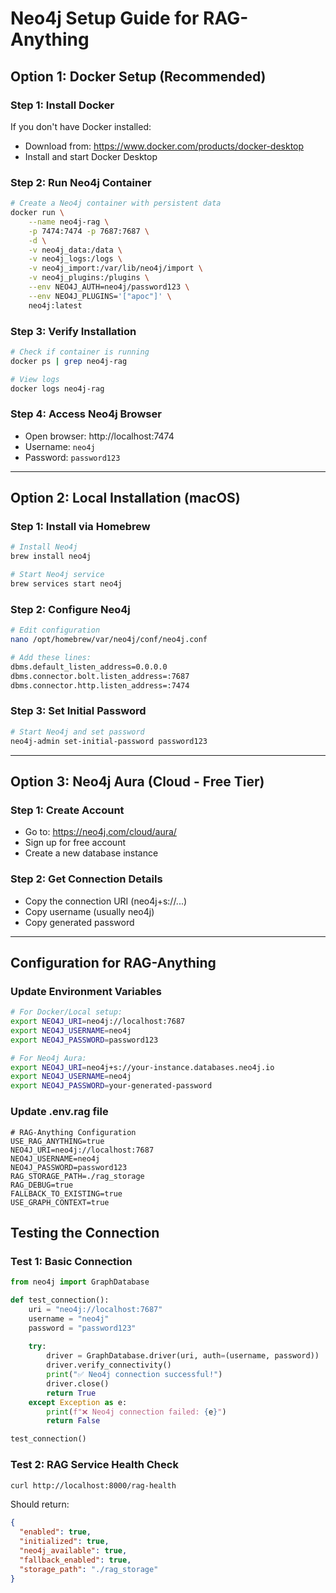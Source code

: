 # Neo4j Setup Guide for RAG-Anything

## Option 1: Docker Setup (Recommended)

### Step 1: Install Docker
If you don't have Docker installed:
- Download from: https://www.docker.com/products/docker-desktop
- Install and start Docker Desktop

### Step 2: Run Neo4j Container
```bash
# Create a Neo4j container with persistent data
docker run \
    --name neo4j-rag \
    -p 7474:7474 -p 7687:7687 \
    -d \
    -v neo4j_data:/data \
    -v neo4j_logs:/logs \
    -v neo4j_import:/var/lib/neo4j/import \
    -v neo4j_plugins:/plugins \
    --env NEO4J_AUTH=neo4j/password123 \
    --env NEO4J_PLUGINS='["apoc"]' \
    neo4j:latest
```

### Step 3: Verify Installation
```bash
# Check if container is running
docker ps | grep neo4j-rag

# View logs
docker logs neo4j-rag
```

### Step 4: Access Neo4j Browser
- Open browser: http://localhost:7474
- Username: `neo4j`
- Password: `password123`

---

## Option 2: Local Installation (macOS)

### Step 1: Install via Homebrew
```bash
# Install Neo4j
brew install neo4j

# Start Neo4j service
brew services start neo4j
```

### Step 2: Configure Neo4j
```bash
# Edit configuration
nano /opt/homebrew/var/neo4j/conf/neo4j.conf

# Add these lines:
dbms.default_listen_address=0.0.0.0
dbms.connector.bolt.listen_address=:7687
dbms.connector.http.listen_address=:7474
```

### Step 3: Set Initial Password
```bash
# Start Neo4j and set password
neo4j-admin set-initial-password password123
```

---

## Option 3: Neo4j Aura (Cloud - Free Tier)

### Step 1: Create Account
- Go to: https://neo4j.com/cloud/aura/
- Sign up for free account
- Create a new database instance

### Step 2: Get Connection Details
- Copy the connection URI (neo4j+s://...)
- Copy username (usually neo4j)
- Copy generated password

---

## Configuration for RAG-Anything

### Update Environment Variables
```bash
# For Docker/Local setup:
export NEO4J_URI=neo4j://localhost:7687
export NEO4J_USERNAME=neo4j
export NEO4J_PASSWORD=password123

# For Neo4j Aura:
export NEO4J_URI=neo4j+s://your-instance.databases.neo4j.io
export NEO4J_USERNAME=neo4j
export NEO4J_PASSWORD=your-generated-password
```

### Update .env.rag file
```env
# RAG-Anything Configuration
USE_RAG_ANYTHING=true
NEO4J_URI=neo4j://localhost:7687
NEO4J_USERNAME=neo4j
NEO4J_PASSWORD=password123
RAG_STORAGE_PATH=./rag_storage
RAG_DEBUG=true
FALLBACK_TO_EXISTING=true
USE_GRAPH_CONTEXT=true
```

## Testing the Connection

### Test 1: Basic Connection
```python
from neo4j import GraphDatabase

def test_connection():
    uri = "neo4j://localhost:7687"
    username = "neo4j"
    password = "password123"
    
    try:
        driver = GraphDatabase.driver(uri, auth=(username, password))
        driver.verify_connectivity()
        print("✅ Neo4j connection successful!")
        driver.close()
        return True
    except Exception as e:
        print(f"❌ Neo4j connection failed: {e}")
        return False

test_connection()
```

### Test 2: RAG Service Health Check
```bash
curl http://localhost:8000/rag-health
```

Should return:
```json
{
  "enabled": true,
  "initialized": true,
  "neo4j_available": true,
  "fallback_enabled": true,
  "storage_path": "./rag_storage"
}
```